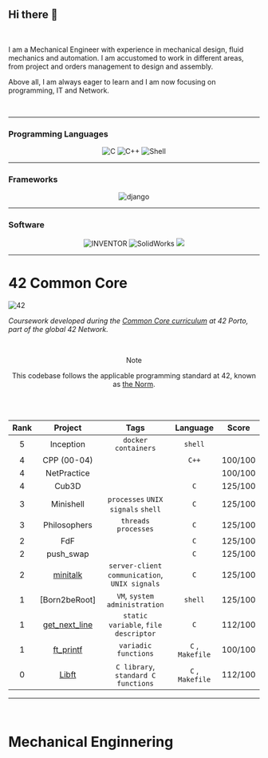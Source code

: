 ## Hi there 👋
</br>

I am a Mechanical Engineer with experience in mechanical design, fluid mechanics and automation. I am accustomed to work in different areas, from project and orders management to design and assembly.

Above all, I am always eager to learn and I am now focusing on programming, IT and Network.

</br>

___
### Programming Languages
<div align="center">
    <img src="https://img.shields.io/badge/c-0D1117.svg?style=for-the-badge&logo=c&logoColor=3893F5" alt="C"/>
    <img src="https://img.shields.io/badge/c%2B%2B-0D1117.svg?style=for-the-badge&logo=c%2B%2B&logoColor=3893F5" alt="C++"/>
    <img src="https://img.shields.io/badge/shell-0D1117.svg?style=for-the-badge&logo=gnu-bash&logoColor=3893F5" alt="Shell"/>
</div>

___
### Frameworks
<div align="center">
    <img src="https://img.shields.io/badge/django-0D1117.svg?style=for-the-badge&logo=django&logoColor=3893F5" alt="django"/>
</div>

___
### Software
<div align="center">
    <img src="https://img.shields.io/badge/Inventor-0D1117.svg?style=for-the-badge&logo=autodesk&logoColor=3893F5" alt="INVENTOR"/>
    <img src="https://img.shields.io/badge/Solidworks-0D1117.svg?style=for-the-badge&logo=dassaultsystemes&logoColor=3893F5" alt="SolidWorks"/>
    <img src="https://img.shields.io/badge/docker-0D1117.svg?style=for-the-badge&logo=docker&logoColor=3893F5 alt="docker"/>
</div>
    
___

# 42 Common Core

 <img src="https://img.shields.io/badge/42%20School-Common%20Core%20curriculum-%2315bbbb" alt="42"/>

_Coursework developed during the [Common Core curriculum](https://42.fr/en/the-program/software-engineer-degree/) at 42 Porto, part of the global 42 Network._

</br>
<div align="center">

>[!NOTE]
>This codebase follows the applicable programming standard at 42, known as [the Norm](https://github.com/teresa-chow/42-common-core/blob/main/en_norm_v4_2023.pdf).

</br>

</br>
    
Rank | Project | Tags | Language | Score 
:--:|:--:|:--:|:--:|:--:
5 | Inception | `docker` `containers` | `shell` | 
4 | CPP (00-04) | | `C++`| 100/100
4 | NetPractice | | | 100/100
4 | Cub3D | | `C` | 125/100
3 | Minishell | `processes` `UNIX signals` `shell` | `C` | 125/100
3 | Philosophers | `threads` `processes` | `C` | 125/100
2 | FdF | | `C` | 125/100
2 | push_swap | | `C` | 125/100
2 | [minitalk]() | `server-client communication`, `UNIX signals` | `C` | 125/100
1 | [Born2beRoot] | `VM`, `system administration` | `shell` | 125/100
1 | [get_next_line]() | `static variable`, `file descriptor` | `C` | 112/100 
1 | [ft_printf]() | `variadic functions` | `C` , `Makefile` | 100/100 
0 | [Libft]() | `C library`, `standard C functions` | `C` , `Makefile` | 112/100 |

</div>

___

</br>

# Mechanical Enginnering


